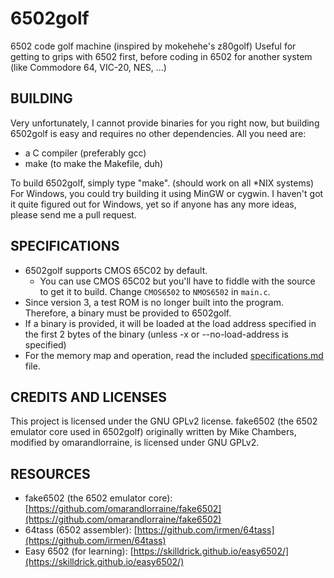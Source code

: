 # 6502golf

6502 code golf machine (inspired by mokehehe's z80golf) Useful for getting to grips with 6502 first, before coding in 6502 for another system (like Commodore 64, VIC-20, NES, ...)

## BUILDING

Very unfortunately, I cannot provide binaries for you right now, but building 6502golf is easy and requires no other dependencies. All you need are:

- a C compiler (preferably gcc)
- make (to make the Makefile, duh)

To build 6502golf, simply type "make". (should work on all *NIX systems) For Windows, you could try building it using MinGW or cygwin. I haven't got it quite figured out for Windows, yet so if anyone has any more ideas, please send me a pull request.

## SPECIFICATIONS

- 6502golf supports CMOS 65C02 by default.
  - You can use CMOS 65C02 but you'll have to fiddle with the source to get it to build. Change `CMOS6502` to `NMOS6502` in `main.c`.
- Since version 3, a test ROM is no longer built into the program. Therefore, a binary must be provided to 6502golf.
- If a binary is provided, it will be loaded at the load address specified in the first 2 bytes of the binary (unless -x or --no-load-address is specified)
- For the memory map and operation, read the included [specifications.md](specifications.md) file.

## CREDITS AND LICENSES

This project is licensed under the GNU GPLv2 license. fake6502 (the 6502 emulator core used in 6502golf) originally written by Mike Chambers, modified by omarandlorraine, is licensed under GNU GPLv2.

## RESOURCES

- fake6502 (the 6502 emulator core): [https://github.com/omarandlorraine/fake6502](https://github.com/omarandlorraine/fake6502)
- 64tass (6502 assembler): [https://github.com/irmen/64tass](https://github.com/irmen/64tass)
- Easy 6502 (for learning): [https://skilldrick.github.io/easy6502/](https://skilldrick.github.io/easy6502/)
